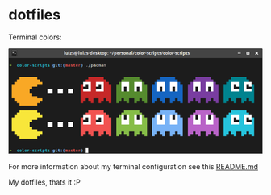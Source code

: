 # dotfiles

Terminal colors:

![colors](terminal/images/preview.png?raw=true)

For more information about my terminal configuration see this [README.md](https://github.com/heylouiz/dotfiles/blob/master/terminal/README.md)

My dotfiles, thats it :P
